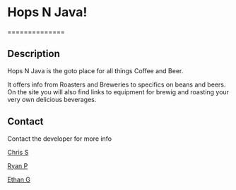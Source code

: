# Hops N Java!
==============

## Description
Hops N Java is the goto place for all things Coffee and Beer.

It offers info from Roasters and Breweries to specifics on beans and beers.
On the site you will also find links to equipment for brewig and roasting your very own delicious beverages.

## Contact
Contact the developer for more info

[Chris S](https://github.com/CodeMeNow)

[Ryan P](https://github.com/ryanpah)

[Ethan G](https://www.github.com/EthanGould)
